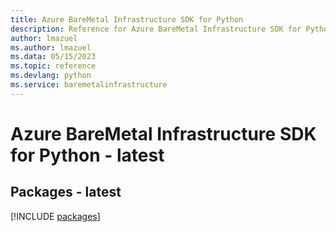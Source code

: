 ```yaml
---
title: Azure BareMetal Infrastructure SDK for Python
description: Reference for Azure BareMetal Infrastructure SDK for Python
author: lmazuel
ms.author: lmazuel
ms.data: 05/15/2023
ms.topic: reference
ms.devlang: python
ms.service: baremetalinfrastructure
---
```

# Azure BareMetal Infrastructure SDK for Python - latest
## Packages - latest
[!INCLUDE [packages](baremetal-infrastructure-index.md)]